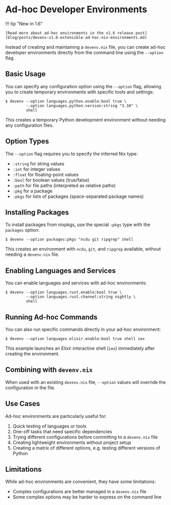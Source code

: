 # Ad-hoc Developer Environments

!!! tip "New in 1.6"
    
    [Read more about ad-hoc environments in the v1.6 release post](blog/posts/devenv-v1.6-extensible-ad-hoc-nix-environments.md)

Instead of creating and maintaining a `devenv.nix` file, you can create ad-hoc developer environments directly from the command line using the `--option` flag.

## Basic Usage

You can specify any configuration option using the `--option` flag, allowing you to create temporary environments with specific tools and settings:

```shell-session
$ devenv --option languages.python.enable:bool true \
         --option languages.python.version:string "3.10" \
         shell
```

This creates a temporary Python development environment without needing any configuration files.

## Option Types

The `--option` flag requires you to specify the inferred Nix type:

- `:string` for string values
- `:int` for integer values
- `:float` for floating-point values  
- `:bool` for boolean values (true/false)
- `:path` for file paths (interpreted as relative paths)
- `:pkg` for a package 
- `:pkgs` for lists of packages (space-separated package names)

## Installing Packages

To install packages from nixpkgs, use the special `:pkgs` type with the `packages` option:

```shell-session
$ devenv --option packages:pkgs "ncdu git ripgrep" shell
```

This creates an environment with `ncdu`, `git`, and `ripgrep` available, without needing a `devenv.nix` file.

## Enabling Languages and Services

You can enable languages and services with ad-hoc environments:

```shell-session
$ devenv --option languages.rust.enable:bool true \
         --option languages.rust.channel:string nightly \
         shell
```

## Running Ad-hoc Commands

You can also run specific commands directly in your ad-hoc environment:

```shell-session
$ devenv --option languages.elixir.enable:bool true shell iex
```

This example launches an Elixir interactive shell (`iex`) immediately after creating the environment.

## Combining with `devenv.nix`

When used with an existing `devenv.nix` file, `--option` values will override the configuration in the file.

## Use Cases

Ad-hoc environments are particularly useful for:

1. Quick testing of languages or tools
2. One-off tasks that need specific dependencies
3. Trying different configurations before committing to a `devenv.nix` file
4. Creating lightweight environments without project setup
5. Creating a matrix of different options, e.g. testing different versions of Python

## Limitations

While ad-hoc environments are convenient, they have some limitations:

- Complex configurations are better managed in a `devenv.nix` file
- Some complex options may be harder to express on the command line
